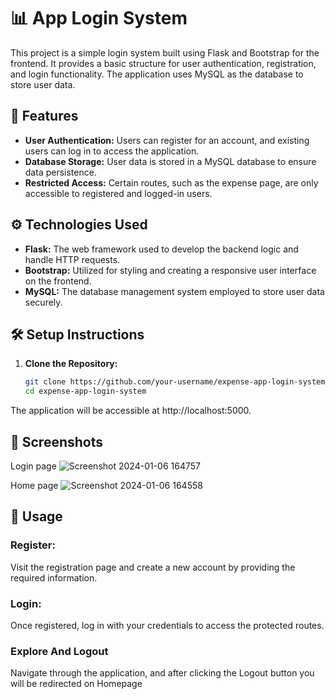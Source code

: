 
# 📊 App Login System

This project is a simple login system built using Flask and Bootstrap for the frontend. It provides a basic structure for user authentication, registration, and login functionality. The application uses MySQL as the database to store user data.

## 🚀 Features

- **User Authentication:** Users can register for an account, and existing users can log in to access the application.
- **Database Storage:** User data is stored in a MySQL database to ensure data persistence.
- **Restricted Access:** Certain routes, such as the expense page, are only accessible to registered and logged-in users.

## ⚙️ Technologies Used

- **Flask:** The web framework used to develop the backend logic and handle HTTP requests.
- **Bootstrap:** Utilized for styling and creating a responsive user interface on the frontend.
- **MySQL:** The database management system employed to store user data securely.

## 🛠️ Setup Instructions

1. **Clone the Repository:**
   ```bash
   git clone https://github.com/your-username/expense-app-login-system.git
   cd expense-app-login-system

The application will be accessible at http://localhost:5000.

## 📸 Screenshots

Login page ![Screenshot 2024-01-06 164757](https://github.com/Sonusrj/Expense-App/assets/124554398/22a8e9d5-7c31-407f-bf4c-486952e3702f)

Home page ![Screenshot 2024-01-06 164558](https://github.com/Sonusrj/Expense-App/assets/124554398/f1ba4f3e-5b81-4acc-b782-f6a60fe6d9a7)





## 🚀 Usage
 ### Register:

Visit the registration page and create a new account by providing the required information.
### Login:

Once registered, log in with your credentials to access the protected routes.
### Explore And Logout

Navigate through the application, and after clicking the Logout button you will be redirected on Homepage
